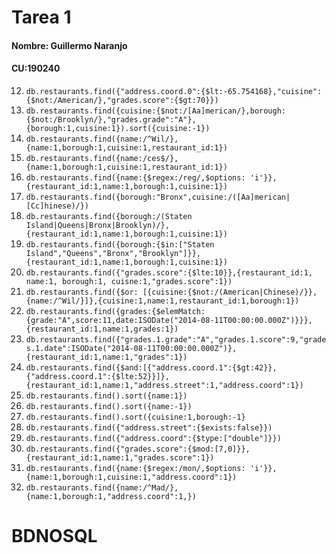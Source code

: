# Tarea 1
#### Nombre: Guillermo Naranjo
#### CU:190240 

12. `db.restaurants.find({"address.coord.0":{$lt:-65.754168},"cuisine":{$not:/American/},"grades.score":{$gt:70}})`
13. `db.restaurants.find({cuisine:{$not:/[Aa]merican/},borough:{$not:/Brooklyn/},"grades.grade":"A"},{borough:1,cuisine:1}).sort({cuisine:-1})`
14. `db.restaurants.find({name:/^Wil/},{name:1,borough:1,cuisine:1,restaurant_id:1})`
15. `db.restaurants.find({name:/ces$/},{name:1,borough:1,cuisine:1,restaurant_id:1})`
16. `db.restaurants.find({name:{$regex:/reg/,$options: 'i'}},{restaurant_id:1,name:1,borough:1,cuisine:1})`
17. `db.restaurants.find({borough:"Bronx",cuisine:/([Aa]merican|[Cc]hinese)/})`
18. `db.restaurants.find({borough:/(Staten Island|Queens|Bronx|Brooklyn)/},{restaurant_id:1,name:1,borough:1,cuisine:1})`
19. `db.restaurants.find({borough:{$in:["Staten Island","Queens","Bronx","Brooklyn"]}},{restaurant_id:1,name:1,borough:1,cuisine:1})`
20. `db.restaurants.find({"grades.score":{$lte:10}},{restaurant_id:1, name:1, borough:1, cuisne:1,"grades.score":1})`
21. `db.restaurants.find({$or: [{cuisine:{$not:/(American|Chinese)/}},{name:/^Wil/}]},{cuisine:1,name:1,restaurant_id:1,borough:1})`
22. `db.restaurants.find({grades:{$elemMatch:{grade:"A",score:11,date:ISODate("2014-08-11T00:00:00.000Z")}}},{restaurant_id:1,name:1,grades:1})`
23. `db.restaurants.find({"grades.1.grade":"A","grades.1.score":9,"grades.1.date":ISODate("2014-08-11T00:00:00.000Z")},{restaurant_id:1,name:1,"grades":1})`
24. `db.restaurants.find({$and:[{"address.coord.1":{$gt:42}},{"address.coord.1":{$lte:52}}]},{restaurant_id:1,name:1,"address.street":1,"address.coord":1})`
25. `db.restaurants.find().sort({name:1})`
26. `db.restaurants.find().sort({name:-1})`
27. `db.restaurants.find().sort({cuisine:1,borough:-1}`
28. `db.restaurants.find({"address.street":{$exists:false}})`
29. `db.restaurants.find({"address.coord":{$type:["double"]}})`
30. `db.restaurants.find({"grades.score":{$mod:[7,0]}},{restaurant_id:1,name:1,"grades.score":1})`
31. `db.restaurants.find({name:{$regex:/mon/,$options: 'i'}},{name:1,borough:1,cuisine:1,"address.coord":1})`
32. `db.restaurants.find({name:/^Mad/},{name:1,borough:1,"address.coord":1,})`
# BDNOSQL
